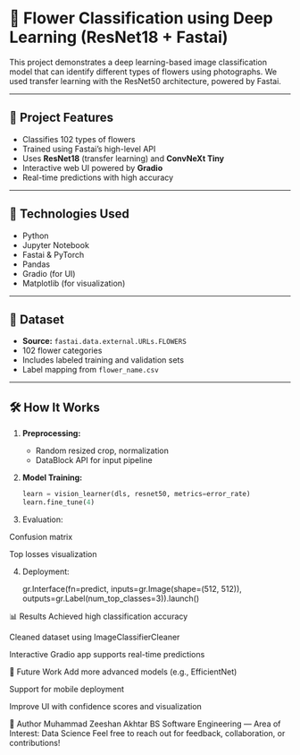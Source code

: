 # 🌸 Flower Classification using Deep Learning (ResNet18 + Fastai)

This project demonstrates a deep learning-based image classification model that can identify different types of flowers using photographs. We used transfer learning with the ResNet50 architecture, powered by Fastai.

---

## 🚀 Project Features

- Classifies 102 types of flowers
- Trained using Fastai’s high-level API
- Uses **ResNet18** (transfer learning) and **ConvNeXt Tiny**
- Interactive web UI powered by **Gradio**
- Real-time predictions with high accuracy

---

## 🧠 Technologies Used

- Python
- Jupyter Notebook
- Fastai & PyTorch
- Pandas
- Gradio (for UI)
- Matplotlib (for visualization)

---

## 📁 Dataset

- **Source:** `fastai.data.external.URLs.FLOWERS`
- 102 flower categories
- Includes labeled training and validation sets
- Label mapping from `flower_name.csv`

---

## 🛠️ How It Works

1. **Preprocessing:**
   - Random resized crop, normalization
   - DataBlock API for input pipeline

2. **Model Training:**
   ```python
   learn = vision_learner(dls, resnet50, metrics=error_rate)
   learn.fine_tune(4)

3. Evaluation:

Confusion matrix

Top losses visualization

4. Deployment:

      gr.Interface(fn=predict, inputs=gr.Image(shape=(512, 512)), outputs=gr.Label(num_top_classes=3)).launch()

📊 Results
Achieved high classification accuracy

Cleaned dataset using ImageClassifierCleaner

Interactive Gradio app supports real-time predictions

🔮 Future Work
Add more advanced models (e.g., EfficientNet)

Support for mobile deployment

Improve UI with confidence scores and visualization

👤 Author
Muhammad Zeeshan Akhtar
BS Software Engineering — Area of Interest: Data Science
Feel free to reach out for feedback, collaboration, or contributions!

